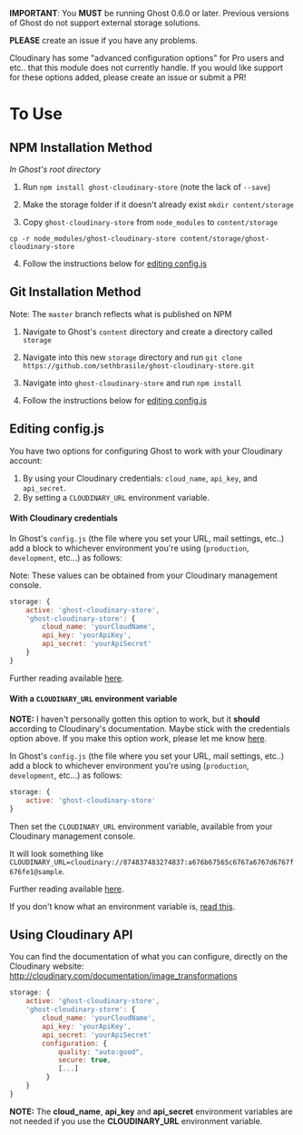 **IMPORTANT**: You **MUST** be running Ghost 0.6.0 or later. Previous versions of Ghost do not support external storage solutions.

**PLEASE** create an issue if you have any problems.

Cloudinary has some "advanced configuration options" for Pro users and etc.. that this module does not currently handle. If you would like support for these options added, please create an issue or submit a PR!

# To Use


## NPM Installation Method

*In Ghost's root directory*

1. Run `npm install ghost-cloudinary-store` (note the lack of `--save`)

2. Make the storage folder if it doesn't already exist `mkdir content/storage`

3. Copy `ghost-cloudinary-store` from `node_modules` to `content/storage`
  ```
  cp -r node_modules/ghost-cloudinary-store content/storage/ghost-cloudinary-store
  ```

4. Follow the instructions below for [editing config.js][1]


## Git Installation Method

Note: The `master` branch reflects what is published on NPM

1. Navigate to Ghost's `content` directory and create a directory called `storage`

2. Navigate into this new `storage` directory and run `git clone https://github.com/sethbrasile/ghost-cloudinary-store.git`

3. Navigate into `ghost-cloudinary-store` and run `npm install`

4. Follow the instructions below for [editing config.js][1]


## Editing config.js

You have two options for configuring Ghost to work with your Cloudinary account:

1. By using your Cloudinary credentials: `cloud_name`, `api_key`, and `api_secret`.
2. By setting a `CLOUDINARY_URL` environment variable.


#### With Cloudinary credentials

In Ghost's `config.js` (the file where you set your URL, mail settings, etc..) add a block to whichever environment you're using (`production`, `development`, etc...) as follows:

Note: These values can be obtained from your Cloudinary management console.

```javascript
storage: {
    active: 'ghost-cloudinary-store',
    'ghost-cloudinary-store': {
        cloud_name: 'yourCloudName',
        api_key: 'yourApiKey',
        api_secret: 'yourApiSecret'
    }
}
```

Further reading available [here][2].


#### With a `CLOUDINARY_URL` environment variable

**NOTE:** I haven't personally gotten this option to work, but it **should** according to Cloudinary's documentation.
Maybe stick with the credentials option above. If you make this option work, please let me know [here][4].

In Ghost's `config.js` (the file where you set your URL, mail settings, etc..) add a block to whichever environment you're using (`production`, `development`, etc...) as follows:

```javascript
storage: {
    active: 'ghost-cloudinary-store'
}
```

Then set the `CLOUDINARY_URL` environment variable, available from your Cloudinary management console.

It will look something like `CLOUDINARY_URL=cloudinary://874837483274837:a676b67565c6767a6767d6767f676fe1@sample`.

Further reading available [here][2].

If you don't know what an environment variable is, [read this][3].


## Using Cloudinary API

You can find the documentation of what you can configure, directly on the Cloudinary website: http://cloudinary.com/documentation/image_transformations

```javascript
storage: {
    active: 'ghost-cloudinary-store',
    'ghost-cloudinary-store': {
        cloud_name: 'yourCloudName',
        api_key: 'yourApiKey',
        api_secret: 'yourApiSecret'
        configuration: {
            quality: "auto:good",
            secure: true,
            [...]
         }
    }
}
```
**NOTE:** The **cloud_name**, **api_key** and **api_secret** environment variables are not needed if you use the **CLOUDINARY_URL** environment variable.

[1]: #editing-configjs
[2]: http://cloudinary.com/documentation/node_additional_topics#configuration_options
[3]: https://www.digitalocean.com/community/tutorials/how-to-read-and-set-environmental-and-shell-variables-on-a-linux-vps
[4]: https://github.com/sethbrasile/ghost-cloudinary-store/issues/1
